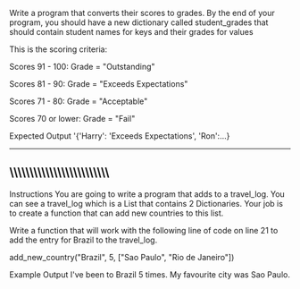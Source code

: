 Write a program that converts their scores to grades. By the end of your program, you should have a new dictionary called student_grades that should contain student names for keys and their grades for values

This is the scoring criteria:

Scores 91 - 100: Grade = "Outstanding"

Scores 81 - 90: Grade = "Exceeds Expectations"

Scores 71 - 80: Grade = "Acceptable"

Scores 70 or lower: Grade = "Fail"

Expected Output
'{'Harry': 'Exceeds Expectations', 'Ron':...}

--------------------------------------------------
\\\\\\\\\\\\\\\\\\\\\\\\\\\\\\\\\\\\\\\\\\\\\\\\\\
--------------------------------------------------

Instructions
You are going to write a program that adds to a travel_log. You can see a travel_log which is a List that contains 2 Dictionaries. Your job is to create a function that can add new countries to this list.

Write a function that will work with the following line of code on line 21 to add the entry for Brazil to the travel_log.

add_new_country("Brazil", 5, ["Sao Paulo", "Rio de Janeiro"])

Example Output
I've been to Brazil 5 times.
My favourite city was Sao Paulo.